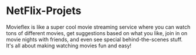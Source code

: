# NetFlix-Projets
Movieflex is like a super cool movie streaming service where you can watch tons of different movies, get suggestions based on what you like, join in on movie nights with friends, and even see special behind-the-scenes stuff. It's all about making watching movies fun and easy!

